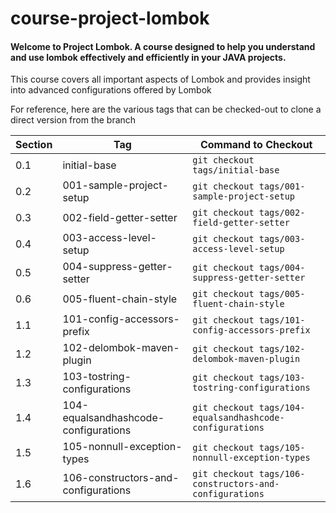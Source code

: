 # course-project-lombok

#### Welcome to Project Lombok. A course designed to help you understand and use lombok effectively and efficiently in your JAVA projects.

This course covers all important aspects of Lombok and provides insight into advanced configurations offered by Lombok

For reference, here are the various tags that can be checked-out to clone a direct version from the branch

| Section | Tag                                  | Command to Checkout                                      |
|---------|--------------------------------------|----------------------------------------------------------|
| 0.1     | initial-base                         | `git checkout tags/initial-base`                         |
| 0.2     | 001-sample-project-setup             | `git checkout tags/001-sample-project-setup`             |
| 0.3     | 002-field-getter-setter              | `git checkout tags/002-field-getter-setter`              |
| 0.4     | 003-access-level-setup               | `git checkout tags/003-access-level-setup`               |
| 0.5     | 004-suppress-getter-setter           | `git checkout tags/004-suppress-getter-setter`           |
| 0.6     | 005-fluent-chain-style               | `git checkout tags/005-fluent-chain-style`               |
| 1.1     | 101-config-accessors-prefix          | `git checkout tags/101-config-accessors-prefix`          |
| 1.2     | 102-delombok-maven-plugin            | `git checkout tags/102-delombok-maven-plugin`            |
| 1.3     | 103-tostring-configurations          | `git checkout tags/103-tostring-configurations`          |
| 1.4     | 104-equalsandhashcode-configurations | `git checkout tags/104-equalsandhashcode-configurations` |
| 1.5     | 105-nonnull-exception-types          | `git checkout tags/105-nonnull-exception-types`          |
| 1.6     | 106-constructors-and-configurations  | `git checkout tags/106-constructors-and-configurations`  |




